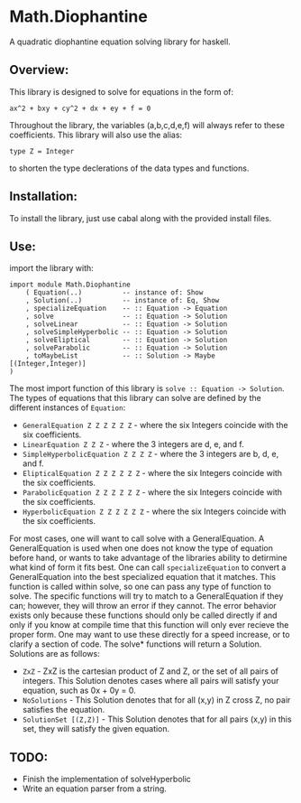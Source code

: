 Math.Diophantine
==============

A quadratic diophantine equation solving library for haskell.


Overview:
---------

This library is designed to solve for equations in the form of:

    ax^2 + bxy + cy^2 + dx + ey + f = 0

Throughout the library, the variables (a,b,c,d,e,f) will always refer to these
coefficients. This library will also use the alias:

    type Z = Integer

to shorten the type declerations of the data types and functions.


Installation:
-------------

To install the library, just use cabal along with the provided install files.


Use:
----

import the library with:

    import module Math.Diophantine
		( Equation(..)          -- instance of: Show
		, Solution(..)          -- instance of: Eq, Show
        , specializeEquation    -- :: Equation -> Equation
        , solve                 -- :: Equation -> Solution
        , solveLinear           -- :: Equation -> Solution
        , solveSimpleHyperbolic -- :: Equation -> Solution
        , solveEliptical        -- :: Equation -> Solution
        , solveParabolic        -- :: Equation -> Solution
        , toMaybeList           -- :: Solution -> Maybe [(Integer,Integer)]
    )

The most import function of this library is `solve :: Equation -> Solution`.
The types of equations that this library can solve are defined by the different
instances of `Equation`:

- `GeneralEquation Z Z Z Z Z Z` - where the six Integers coincide with the six
	coefficients.
- `LinearEquation Z Z Z` - where the 3 integers are d, e, and f.
- `SimpleHyperbolicEquation Z Z Z Z` - where the 3 integers are b, d, e, and
	f.
- `ElipticalEquation Z Z Z Z Z Z` -  where the six Integers coincide with the
	six coefficients.
- `ParabolicEquation Z Z Z Z Z Z` - where the six Integers coincide with the
	six coefficients.
- `HyperbolicEquation Z Z Z Z Z Z` -  where the six Integers coincide with the
  six coefficients.

For most cases, one will want to call solve with a GeneralEquation. A
GeneralEquation is used when one does not know the type of equation before hand,
or wants to take advantage of the libraries ability to detirmine what kind of
form it fits best. One can call `specializeEquation` to convert a
GeneralEquation into the best specialized equation that it matches. This
function is called within solve, so one can pass any type of function to solve.
The specific functions will try to match to a GeneralEquation if they can;
however, they will throw an error if they cannot. The error behavior exists only
because these functions should only be called directly if and only if you know
at compile time that this function will only ever recieve the proper form. One
may want to use these directly for a speed increase, or to clarify a section of
code. The solve* functions will return a Solution. Solutions are as follows:

- `ZxZ` - ZxZ is the cartesian product of Z and Z, or the set of all pairs of
  integers. This Solution denotes cases where all pairs will satisfy your
  equation, such as 0x + 0y = 0.
- `NoSolutions` - This Solution denotes that for all (x,y) in Z cross Z,
  no pair satisfies the equation.
- `SolutionSet [(Z,Z)]` - This Solution denotes that for all pairs (x,y) in this
  set, they will satisfy the given equation.


TODO:
-----

- Finish the implementation of solveHyperbolic
- Write an equation parser from a string.
